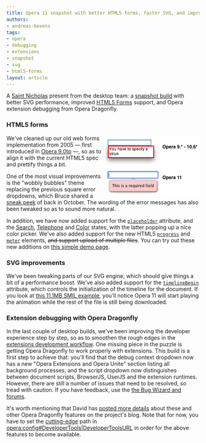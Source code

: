 ```yaml
---
title: Opera 11 snapshot with better HTML5 forms, faster SVG, and improved extensions debugging
authors:
- andreas-bovens
tags:
- opera
- debugging
- extensions
- snapshot
- svg
- html5-forms
layout: article
---
```

<p>A <a href="http://en.wikipedia.org/wiki/Saint_Nicholas#The_Netherlands.2C_Belgium.2C_and_Lower_Rhineland_.28Germany.29">Saint Nicholas</a> present from the desktop team: a <a href="http://my.opera.com/desktopteam/blog/2010/12/06/extension-improvements-updates-to-core-and-some-other-nice-fixes">snapshot build</a> with better SVG performance, improved <a href="http://www.w3.org/TR/html5/forms.html#forms">HTML5 Forms</a> support, and Opera extension debugging from Opera Dragonfly.</p>
<h3>HTML5 forms</h3>
<p><img src="/blog/opera-11-snapshot-1128/wobbly.png" alt="Wobbly error popups" title="Wobbly error popups in Opera 9.*-10.6* and Opera 11" style="float: right;" />We&#39;ve cleaned up our old web forms implementation from 2005 — first introduced in <a href="http://www.opera.com/docs/history/#o90">Opera 9.0tp</a> —, so as to align it with the current HTML5 spec and prettify things a bit.</p>
<p>One of the most visual improvements is the &quot;wobbly bubbles&quot; theme replacing the previous square error dropdowns, which Bruce shared a <a href="http://my.opera.com/ODIN/blog/html5-forms-error-reporting-with-wobbly-bubbles">sneak peek</a> of back in October. The wording of the error messages has also been tweaked so as to sound more natural.</p>
<p>In addition, we have now added support for the <a href="http://www.w3.org/TR/html5/common-input-element-attributes.html#the-placeholder-attribute"><code>placeholder</code></a> attribute, and the <a href="http://www.w3.org/TR/html5/states-of-the-type-attribute.html#text-state-and-search-state">Search</a>, <a href="http://www.w3.org/TR/html5/states-of-the-type-attribute.html#telephone-state">Telephone</a> and <a href="http://www.w3.org/TR/html5/number-state.html#color-state">Color</a> states, with the latter popping up a nice color picker. We&#39;ve also added support for the new HTML5 <a href="http://www.w3.org/TR/html5/the-button-element.html#the-progress-element"><code>progress</code></a> and <a href="http://www.w3.org/TR/html5/the-button-element.html#the-meter-element"><code>meter</code></a> elements, <del>and support upload of multiple files</del>. You can try out these new additions on <a href="http://people.opera.com/andreasb/odin/html5forms_o11.html">this simple demo page</a>.</p>
<h3>SVG improvements</h3>
<p>We&#39;ve been tweaking parts of our SVG engine, which should give things a bit of a performance boost. We&#39;ve also added support for the <a href="http://www.w3.org/TR/SVGTiny12/struct.html#SVGElementTimelineBegin"><code>timelineBegin</code></a> attribute, which controls the initialization of the timeline for the document. If you look at <a href="http://dahlström.net/svg/smil/lennon-google-smil.svg">this 11.1MB SMIL example</a>, you&#39;ll notice Opera 11 will start playing the animation while the rest of the file is still being downloaded.</p>
<h3>Extension debugging with Opera Dragonfly</h3>
<p>In the last couple of desktop builds, we&#39;ve been improving the developer experience step by step, so as to smoothen the rough edges in the <a href="http://dev.opera.com/articles/view/opera-extensions-developer-workflow/">extensions development workflow</a>. One missing piece in the puzzle is getting Opera Dragonfly to work properly with extensions. This build is a first step to achieve that: you&#39;ll find that the debug context dropdown now has a new &quot;Opera Extensions and Opera Unite&quot; section listing all background processes, and the script dropdown now distinguishes between document scripts, BrowserJS, UserJS and the extension runtimes. However, there are still a number of issues that need to be resolved, so tread with caution. If you have feedback, use the <a href="http://www.opera.com/dragonfly/feedback/">the Bug Wizard and forums</a>.</p>
<p>It&#39;s worth mentioning that David has <a href="http://my.opera.com/dragonfly/blog/2010/12/03/getting-opera-dragonfly-ready-for-opera-11">posted more details</a> about these and other Opera Dragonfly features on the project&#39;s blog. Note that for now, you have to set the <a href="https://dragonfly.opera.com/app/cutting-edge/">cutting-edge</a> path in <a href="opera:config#DeveloperTools|DeveloperToolsURL">opera:config#DeveloperTools|DeveloperToolsURL</a> in order for the above features to become available.</p>
